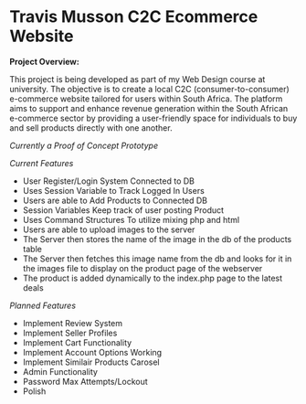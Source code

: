 # Travis Musson C2C Ecommerce Website

**Project Overview:**

This project is being developed as part of my Web Design course at university. The objective is to create a local C2C (consumer-to-consumer) e-commerce website tailored for users within South Africa. The platform aims to support and enhance revenue generation within the South African e-commerce sector by providing a user-friendly space for individuals to buy and sell products directly with one another.

*Currently a Proof of Concept Prototype*

*Current Features*
- User Register/Login System Connected to DB
- Uses Session Variable to Track Logged In Users
- Users are able to Add Products to Connected DB
- Session Variables Keep track of user posting Product
- Uses Command Structures To utilize mixing php and html
- Users are able to upload images to the server
- The Server then stores the name of the image in the db of the products table
- The Server then fetches this image name from the db and looks for it in the images file to display on the product page of the webserver
- The product is added dynamically to the index.php page to the latest deals

*Planned Features*
- Implement Review System
- Implement Seller Profiles
- Implement Cart Functionality
- Implement Account Options Working
- Implement Similair Products Carosel
- Admin Functionality
- Password Max Attempts/Lockout
- Polish

